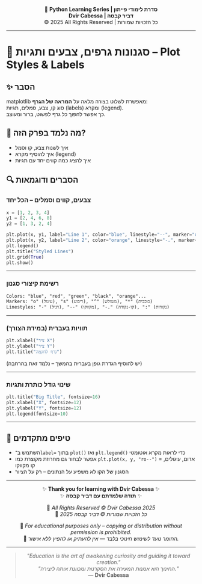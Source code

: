 <!-- DC_HEADER_START -->
<div align="center">

🐍 **Python Learning Series | סדרת לימודי פייתון**  
**Dvir Cabessa | דביר קבסה**  
© 2025 All Rights Reserved | כל הזכויות שמורות

</div>

---
<!-- DC_HEADER_END -->

# 📘 סגנונות גרפים, צבעים ותגיות – Plot Styles & Labels

## ✨ הסבר

matplotlib מאפשרת לשלוט בצורה מלאה על **המראה של הגרף**:  
סוג קו, צבע, סמלים, תגיות (labels) ומקרא (legend).  
כך אפשר להפוך כל גרף לפשוט, ברור ומעוצב.

## 🧠 מה נלמד בפרק הזה?
- איך לשנות צבע, קו וסמל
- איך להוסיף מקרא (legend)
- איך להציג כמה קווים יחד עם תגיות

## 🔍 הסברים ודוגמאות

### צבעים, קווים וסמלים – הכל יחד
```python
x = [1, 2, 3, 4]
y1 = [2, 4, 6, 8]
y2 = [1, 3, 2, 4]

plt.plot(x, y1, label="Line 1", color="blue", linestyle="--", marker="o")
plt.plot(x, y2, label="Line 2", color="orange", linestyle="-.", marker="s")
plt.legend()
plt.title("Styled Lines")
plt.grid(True)
plt.show()
```

---

### רשימת קיצורי סגנון
```text
Colors: "blue", "red", "green", "black", "orange"...
Markers: "o" (עיגול), "s" (ריבוע), "^" (משולש), "*" (כוכבית)
Linestyles: "-" (רגיל), "--" (מקווקו), "-." (קו-נקודה), ":" (נקודות)
```

---

### תוויות בעברית (במידת הצורך)
```python
plt.xlabel("ציר X")
plt.ylabel("ציר Y")
plt.title("גרף לדוגמה")
```

(יש להוסיף הגדרת גופן בעברית בהמשך – נלמד זאת בהרחבה)

---

### שינוי גודל כותרת ותגיות
```python
plt.title("Big Title", fontsize=16)
plt.xlabel("X", fontsize=12)
plt.ylabel("Y", fontsize=12)
plt.legend(fontsize=10)
```

---

## 💬 טיפים מתקדמים

* השתמש ב־`label=` בתוך `plot()` ואז `plt.legend()` כדי לראות מקרא אוטומטי  
* אפשר לבחור גם מחרוזת מקוצרת כמו `plt.plot(x, y, "ro--")` = אדום, עיגולים, קו מקווקו  
* הסגנון של הקו לא משפיע על הנתונים – רק על הציור

<!-- DC_FOOTER_START -->
---

<div align="center">

✨ **Thank you for learning with Dvir Cabessa** ✨  
✨ **תודה שלמדתם עם דביר קבסה** ✨  

📘 *All Rights Reserved © Dvir Cabessa 2025*  
📘 *כל הזכויות שמורות © דביר קבסה 2025*  

🔗 *For educational purposes only – copying or distribution without permission is prohibited.*  
🔗 *החומר נועד לשימוש חינוכי בלבד — אין להעתיק או להפיץ ללא אישור.*

---

> _"Education is the art of awakening curiosity and guiding it toward creation."_  
> _"החינוך הוא אמנות המעירה את הסקרנות ומכוונת אותה ליצירה."_  
> — **Dvir Cabessa**

</div>
<!-- DC_FOOTER_END -->


